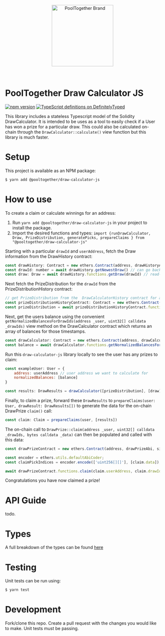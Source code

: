 <p align="center">
  <a href="https://github.com/pooltogether/pooltogether--brand-assets">
    <img src="https://github.com/pooltogether/pooltogether--brand-assets/blob/977e03604c49c63314450b5d432fe57d34747c66/logo/pooltogether-logo--purple-gradient.png?raw=true" alt="PoolTogether Brand" style="max-width:100%;" width="200">
  </a>
</p>

<br />

# PoolTogether Draw Calculator JS

[![npm version](https://badge.fury.io/js/@pooltogether%2Fdraw-calculator-js.svg)](https://badge.fury.io/js/@pooltogether%2Fdraw-calculator-js)
[![TypeScript definitions on DefinitelyTyped](https://definitelytyped.org/badges/standard.svg)](https://definitelytyped.org)

This library includes a stateless Typescript model of the Solidity DrawCalculator. It is intended to be uses as a tool to easily check if a User has won a prize for a particular draw. This could also be calculated on-chain through the `DrawCalculator::calculate()` view function but this library is much faster.

# Setup

This project is available as an NPM package:

```bash
$ yarn add @pooltogether/draw-calculator-js
```


# How to use
To create a claim or calculate winnings for an address:
1. Run `yarn add @pooltogether/draw-calculator-js` in your project to install the package.
1. Import the desired functions and types: `import {runDrawCalculator, Draw, PrizeDistribution, generatePicks, prepareClaims } from "@pooltogether/draw-calculator-js"`

Starting with a particular `drawId` and `userAddress`, fetch the Draw information from the DrawHistory contract:

```js
const drawHistory: Contract = new ethers.Contract(address, drawHistoryAbi, signerOrProvider)
const drawId: number = await drawHistory.getNewestDraw() // can go back cardinality in time (8 draws)
const draw: Draw = await drawHistory.functions.getDraw(drawId) // read-only rpc call
```

Next fetch the PrizeDistribution for the `drawId` from the PrizeDistributionHistory contract:

```javascript
// get PrizeDistribution from the  DrawCalculatorHistory contract for a particular drawId
const prizeDistributionHistoryContract: Contract = new ethers.Contract(address, drawSettingHistoryAbi, signerOrProvider)
const prizeDistribution = await prizeDistributionHistoryContract.functions.getPrizeDistribution(drawId) // read-only rpc call
```

Next, get the users balance using the convenient `getNormalizedBalancesForDrawIds(address _user, uint32[] calldata _drawIds)` view method
on the DrawCalculator contract which returns an array of balances for those timestamps.

```js
const drawCalculator: Contract = new ethers.Contract(address, drawCalculatorAbi, signerOrProvider)
const balance = await drawCalculator.functions.getNormalizedBalancesForDrawIds(userAddress, [drawId]) // read-only rpc call
```

Run this `draw-calculator-js` library locally to see the user has any prizes to claim:
```js
const exampleUser: User = {
    address: userAddress // user address we want to calculate for
    normalizedBalances: [balance]
}

const results: DrawResults = drawCalculator([prizeDistribution], [draw], exampleUser)
```

Finally, to claim a prize, forward these `DrawResults` to `prepareClaims(user: User, drawResult: DrawResults[])` to generate the data for the on-chain DrawPrize `claim()` call:

```js
const claim: Claim = prepareClaims(user, [results])
```

The on-chain call to `DrawPrize::claim(address _user, uint32[] calldata _drawIds, bytes calldata _data)` can then be populated and called with this data:

```js
const drawPrizeContract = new ethers.Contract(address, drawPrizeAbi, signerOrProvider)

const encoder = ethers.utils.defaultAbiCoder;
const claimPickIndices = encoder.encode(['uint256[][]'], [claim.data]);

await drawPrizeContract.functions.claim(claim.userAddress, claim.drawIds, claim.data) //write rpc call

```

Congratulations you have now claimed a prize!

# API Guide
todo.
# Types
A full breakdown of the types can be found [here](./src/types.ts)

# Testing
Unit tests can be run using:
```bash
$ yarn test
```


# Development
Fork/clone this repo. Create a pull request with the changes you would like to make. Unit tests must be passing. 